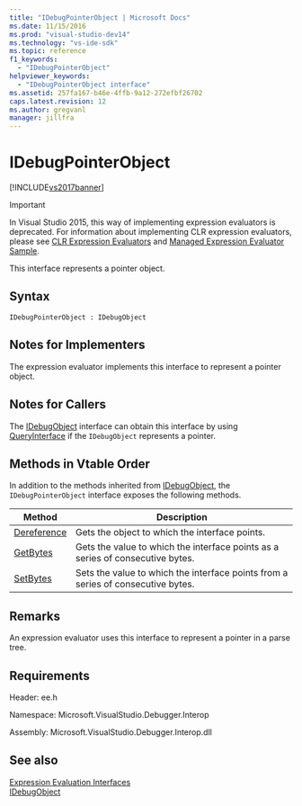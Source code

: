 ```yaml
---
title: "IDebugPointerObject | Microsoft Docs"
ms.date: 11/15/2016
ms.prod: "visual-studio-dev14"
ms.technology: "vs-ide-sdk"
ms.topic: reference
f1_keywords: 
  - "IDebugPointerObject"
helpviewer_keywords: 
  - "IDebugPointerObject interface"
ms.assetid: 257fa167-b46e-4ffb-9a12-272efbf26702
caps.latest.revision: 12
ms.author: gregvanl
manager: jillfra
---
```

# IDebugPointerObject
[!INCLUDE[vs2017banner](../../../includes/vs2017banner.md)]

> [!IMPORTANT]
> In Visual Studio 2015, this way of implementing expression evaluators is deprecated. For information about implementing CLR expression evaluators, please see [CLR Expression Evaluators](https://github.com/Microsoft/ConcordExtensibilitySamples/wiki/CLR-Expression-Evaluators) and [Managed Expression Evaluator Sample](https://github.com/Microsoft/ConcordExtensibilitySamples/wiki/Managed-Expression-Evaluator-Sample).  
  
 This interface represents a pointer object.  
  
## Syntax  
  
```  
IDebugPointerObject : IDebugObject  
```  
  
## Notes for Implementers  
 The expression evaluator implements this interface to represent a pointer object.  
  
## Notes for Callers  
 The [IDebugObject](../../../extensibility/debugger/reference/idebugobject.md) interface can obtain this interface by using [QueryInterface](https://msdn.microsoft.com/library/62fce95e-aafa-4187-b50b-e6611b74c3b3) if the `IDebugObject` represents a pointer.  
  
## Methods in Vtable Order  
 In addition to the methods inherited from [IDebugObject](../../../extensibility/debugger/reference/idebugobject.md), the `IDebugPointerObject` interface exposes the following methods.  
  
|Method|Description|  
|------------|-----------------|  
|[Dereference](../../../extensibility/debugger/reference/idebugpointerobject-dereference.md)|Gets the object to which the interface points.|  
|[GetBytes](../../../extensibility/debugger/reference/idebugpointerobject-getbytes.md)|Gets the value to which the interface points as a series of consecutive bytes.|  
|[SetBytes](../../../extensibility/debugger/reference/idebugpointerobject-setbytes.md)|Sets the value to which the interface points from a series of consecutive bytes.|  
  
## Remarks  
 An expression evaluator uses this interface to represent a pointer in a parse tree.  
  
## Requirements  
 Header: ee.h  
  
 Namespace: Microsoft.VisualStudio.Debugger.Interop  
  
 Assembly: Microsoft.VisualStudio.Debugger.Interop.dll  
  
## See also  
 [Expression Evaluation Interfaces](../../../extensibility/debugger/reference/expression-evaluation-interfaces.md)   
 [IDebugObject](../../../extensibility/debugger/reference/idebugobject.md)
